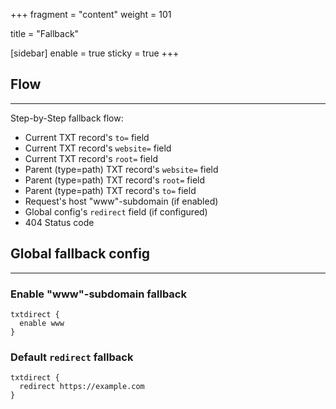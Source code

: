 +++
fragment = "content"
weight = 101

title = "Fallback"

[sidebar]
  enable = true
  sticky = true
+++

## Flow

---

Step-by-Step fallback flow:

- Current TXT record's `to=` field
- Current TXT record's `website=` field
- Current TXT record's `root=` field
- Parent (type=path) TXT record's `website=` field
- Parent (type=path) TXT record's `root=` field
- Parent (type=path) TXT record's `to=` field
- Request's host "www"-subdomain (if enabled)
- Global config's `redirect` field (if configured)
- 404 Status code

## Global fallback config

---

### Enable "www"-subdomain fallback

```
txtdirect {
  enable www
}
```

### Default `redirect` fallback

```
txtdirect {
  redirect https://example.com
}
```

